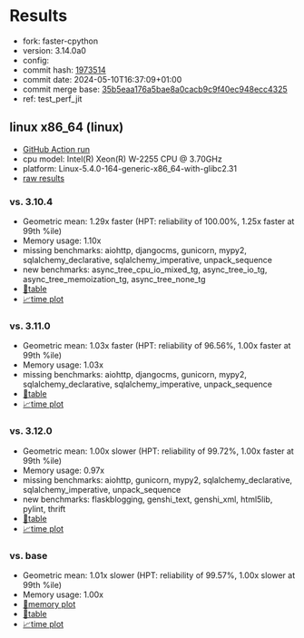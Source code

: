 # Results

- fork: faster-cpython
- version: 3.14.0a0
- config: 
- commit hash: [1973514](https://github.com/faster%2dcpython/cpython/commit/1973514)
- commit date: 2024-05-10T16:37:09+01:00
- commit merge base: [35b5eaa176a5bae8a0cacb9c9f40ec948ecc4325](https://github.com/faster%2dcpython/cpython/commit/35b5eaa176a5bae8a0cacb9c9f40ec948ecc4325)
- ref: test_perf_jit

## linux x86_64 (linux)

- [GitHub Action run](https://github.com/faster-cpython/benchmarking/actions/runs/9034646637)
- cpu model: Intel(R) Xeon(R) W-2255 CPU @ 3.70GHz
- platform: Linux-5.4.0-164-generic-x86_64-with-glibc2.31
- [raw results](bm-20240510-linux-x86_64-faster%252dcpython-test_perf_jit-3.14.0a0-1973514.json)

### vs. 3.10.4

- Geometric mean: 1.29x faster (HPT: reliability of 100.00%, 1.25x faster at 99th %ile)
- Memory usage: 1.10x
- missing benchmarks: aiohttp, djangocms, gunicorn, mypy2, sqlalchemy_declarative, sqlalchemy_imperative, unpack_sequence
- new benchmarks: async_tree_cpu_io_mixed_tg, async_tree_io_tg, async_tree_memoization_tg, async_tree_none_tg
- [📄table](bm-20240510-linux-x86_64-faster%252dcpython-test_perf_jit-3.14.0a0-1973514-vs-3.10.4.md)
- [📈time plot](bm-20240510-linux-x86_64-faster%252dcpython-test_perf_jit-3.14.0a0-1973514-vs-3.10.4.png)

### vs. 3.11.0

- Geometric mean: 1.03x faster (HPT: reliability of 96.56%, 1.00x faster at 99th %ile)
- Memory usage: 1.03x
- missing benchmarks: aiohttp, djangocms, gunicorn, mypy2, sqlalchemy_declarative, sqlalchemy_imperative, unpack_sequence
- [📄table](bm-20240510-linux-x86_64-faster%252dcpython-test_perf_jit-3.14.0a0-1973514-vs-3.11.0.md)
- [📈time plot](bm-20240510-linux-x86_64-faster%252dcpython-test_perf_jit-3.14.0a0-1973514-vs-3.11.0.png)

### vs. 3.12.0

- Geometric mean: 1.00x slower (HPT: reliability of 99.72%, 1.00x faster at 99th %ile)
- Memory usage: 0.97x
- missing benchmarks: aiohttp, gunicorn, mypy2, sqlalchemy_declarative, sqlalchemy_imperative, unpack_sequence
- new benchmarks: flaskblogging, genshi_text, genshi_xml, html5lib, pylint, thrift
- [📄table](bm-20240510-linux-x86_64-faster%252dcpython-test_perf_jit-3.14.0a0-1973514-vs-3.12.0.md)
- [📈time plot](bm-20240510-linux-x86_64-faster%252dcpython-test_perf_jit-3.14.0a0-1973514-vs-3.12.0.png)

### vs. base

- Geometric mean: 1.01x slower (HPT: reliability of 99.57%, 1.00x slower at 99th %ile)
- Memory usage: 1.00x
- [🧠memory plot](bm-20240510-linux-x86_64-faster%252dcpython-test_perf_jit-3.14.0a0-1973514-vs-base-mem.png)
- [📄table](bm-20240510-linux-x86_64-faster%252dcpython-test_perf_jit-3.14.0a0-1973514-vs-base.md)
- [📈time plot](bm-20240510-linux-x86_64-faster%252dcpython-test_perf_jit-3.14.0a0-1973514-vs-base.png)


